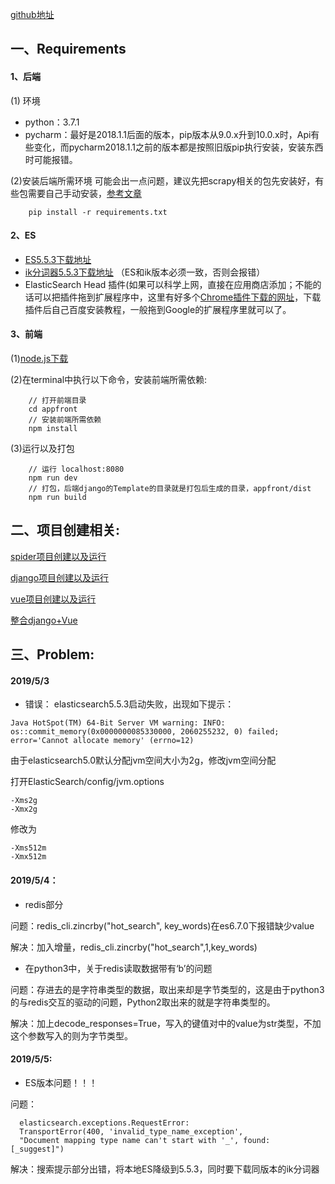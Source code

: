 [github地址](https://github.com/ABigCat/Django_Vue_Demo)
## 一、Requirements
#### 1、后端
(1) 环境
- python：3.7.1
- pycharm：最好是2018.1.1后面的版本，pip版本从9.0.x升到10.0.x时，Api有些变化，而pycharm2018.1.1之前的版本都是按照旧版pip执行安装，安装东西时可能报错。

(2)安装后端所需环境
可能会出一点问题，建议先把scrapy相关的包先安装好，有些包需要自己手动安装，[参考文章](https://baijiahao.baidu.com/s?id=1597465401467369572&wfr=spider&for=pc)

```
    pip install -r requirements.txt
```
#### 2、ES
- [ES5.5.3下载地址](https://www.elastic.co/cn/downloads/past-releases/elasticsearch-5-5-3)
- [ik分词器5.5.3下载地址](https://github.com/medcl/elasticsearch-analysis-ik/releases/tag/v5.5.3)
 （ES和ik版本必须一致，否则会报错）
- ElasticSearch Head 插件(如果可以科学上网，直接在应用商店添加；不能的话可以把插件拖到扩展程序中，这里有好多个[Chrome插件下载的网址](https://zhuanlan.zhihu.com/p/35802469)，下载插件后自己百度安装教程，一般拖到Google的扩展程序里就可以了。
#### 3、前端 
(1)[node.js下载](https://nodejs.org/zh-cn/download/)

(2)在terminal中执行以下命令，安装前端所需依赖:
```
    // 打开前端目录
    cd appfront
    // 安装前端所需依赖
    npm install
```
(3)运行以及打包

```
    // 运行 localhost:8080
    npm run dev
    // 打包，后端django的Template的目录就是打包后生成的目录，appfront/dist
    npm run build
```
## 二、项目创建相关:
[spider项目创建以及运行](https://blog.csdn.net/l2535460824/article/details/89883119)

[django项目创建以及运行](https://blog.csdn.net/l2535460824/article/details/89883261)

[vue项目创建以及运行](https://blog.csdn.net/l2535460824/article/details/89883306)

[整合django+Vue](https://blog.csdn.net/l2535460824/article/details/89883345)

## 三、Problem:
#### 2019/5/3

- 错误： elasticsearch5.5.3启动失败，出现如下提示：
```
Java HotSpot(TM) 64-Bit Server VM warning: INFO: os::commit_memory(0x0000000085330000, 2060255232, 0) failed; 
error='Cannot allocate memory' (errno=12)
```
由于elasticsearch5.0默认分配jvm空间大小为2g，修改jvm空间分配

打开ElasticSearch/config/jvm.options
```
-Xms2g
-Xmx2g
```
修改为
```
-Xms512m
-Xmx512m
```
#### 2019/5/4：

- redis部分

问题：redis_cli.zincrby("hot_search", key_words)在es6.7.0下报错缺少value 
  
解决：加入增量，redis_cli.zincrby("hot_search",1,key_words)

- 在python3中，关于redis读取数据带有‘b’的问题

问题：存进去的是字符串类型的数据，取出来却是字节类型的，这是由于python3的与redis交互的驱动的问题，Python2取出来的就是字符串类型的。

解决：加上decode_responses=True，写入的键值对中的value为str类型，不加这个参数写入的则为字节类型。

#### 2019/5/5:

- ES版本问题！！！ 

问题：
```
  elasticsearch.exceptions.RequestError: 
  TransportError(400, 'invalid_type_name_exception', 
  "Document mapping type name can't start with '_', found: [_suggest]")
```
解决：搜索提示部分出错，将本地ES降级到5.5.3，同时要下载同版本的ik分词器




